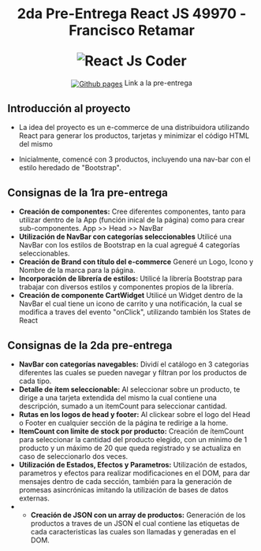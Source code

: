 <h1 align="center">
  <p align="center">2da Pre-Entrega React JS 49970 - Francisco Retamar</p>
  <img src="https://res.cloudinary.com/hdsqazxtw/image/upload/v1695043577/nkjgl8ahhhxap6rjrdtz.jpg" alt="React Js Coder"></a>
</h1>

<div align="center">
  <a href="https://github.com/fretamar/49970-react-Retamar/tree/pre-entrega-2"><img src="https://icons.iconarchive.com/icons/simpleicons-team/simple/256/github-pages-icon.png" align="center" alt="Github pages"></a>    Link a la pre-entrega
</div>

## Introducción al proyecto

  - La idea del proyecto es un e-commerce de una distribuidora utilizando React para generar los productos, tarjetas y minimizar el código HTML del mismo
    
  - Inicialmente, comencé con 3 productos, incluyendo una nav-bar con el estilo heredado de "Bootstrap".

## Consignas de la 1ra pre-entrega 

  - **Creación de componentes:** Cree diferentes componentes, tanto para utilizar dentro de la App (función inical de la página) como para crear sub-componentes. App >> Head >> NavBar
  - **Utilización de NavBar con categorías seleccionables** Utilicé una NavBar con los estilos de Bootstrap en la cual agregué 4 categorías seleccionables.
  - **Creación de Brand con título del e-commerce** Generé un Logo, Icono y Nombre de la marca para la página.
  - **Incorporación de librería de estilos:** Utilicé la librería Bootstrap para trabajar con diversos estilos y componentes propios de la librería.
  - **Creación de componente CartWidget** Utilicé un Widget dentro de la NavBar el cual tiene un icono de carrito y una notificación, la cual se modifica a traves del evento "onClick", utilizando también los States de React


## Consignas de la 2da pre-entrega 

  - **NavBar con categorías navegables:** Dividí el catálogo en 3 categorias diferentes las cuales se pueden navegar y filtran por los productos de cada tipo.
  - **Detalle de ítem seleccionable:** Al seleccionar sobre un producto, te dirige a una tarjeta extendida del mismo la cual contiene una descripción, sumado a un itemCount para seleccionar cantidad.
  - **Rutas en los logos de head y footer:** Al clickear sobre el logo del Head o Footer en cualquier sección de la página te redirige a la home.
  - **ItemCount con limite de stock por producto:** Creación de ítemCount para seleccionar la cantidad del producto elegido, con un minimo de 1 producto y un máximo de 20 que queda registrado y se actualiza en caso de seleccionarlo dos veces.
  - **Utilización de Estados, Efectos y Parametros:** Utilización de estados, parametros y efectos para realizar modificaciones en el DOM, para dar mensajes dentro de cada sección, también para la generación de promesas asincrónicas imitando la utilización de bases de datos externas.
  - - **Creación de JSON con un array de productos:** Generación de los productos a traves de un JSON el cual contiene las etiquetas de cada caracteristicas las cuales son llamadas y generadas en el DOM.
